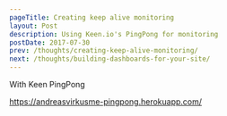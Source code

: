 ```yaml
---
pageTitle: Creating keep alive monitoring
layout: Post
description: Using Keen.io's PingPong for monitoring
postDate: 2017-07-30
prev: /thoughts/creating-keep-alive-monitoring/
next: /thoughts/building-dashboards-for-your-site/
---
```


With Keen PingPong

https://andreasvirkusme-pingpong.herokuapp.com/